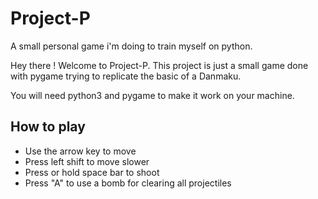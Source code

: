 # Project-P
A small personal game i'm doing to train myself on python.

Hey there ! Welcome to Project-P. 
This project is just a small game done with pygame trying to replicate the basic of a Danmaku.

You will need python3 and pygame to make it work on your machine.


## How to play

- Use the arrow key to move 
- Press left shift to move slower
- Press or hold space bar to shoot 
- Press "A" to use a bomb for clearing all projectiles 